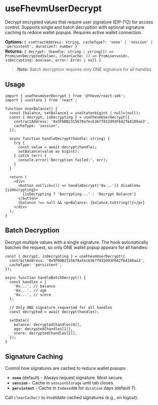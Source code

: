 # useFhevmUserDecrypt

Decrypt encrypted values that require user signature (EIP-712) for access control. Supports single and batch decryption with optional signature caching to reduce wallet popups. Requires active wallet connection.

**Options:** `{ contractAddress: string, cacheType?: 'none' | 'session' | 'persistent', duration?: number }`  
**Returns:** `{ decrypt: (handle: string | string[]) => Promise<DecryptedValue>, clearCache: () => Promise<void>, isDecrypting: boolean, error: Error | null }`

> **Note:** Batch decryption requires only ONE signature for all handles.

## Usage

```tsx
import { useFhevmUserDecrypt } from '@fhevm/react-sdk';
import { useState } from 'react';

function UserBalance() {
  const [balance, setBalance] = useState<bigint | null>(null);
  const { decrypt, isDecrypting } = useFhevmUserDecrypt({
    contractAddress: '0x5FbDB2315678afecb367f032d93F642f64180aa3',
    cacheType: 'session',
  });

  async function handleDecrypt(handle: string) {
    try {
      const value = await decrypt(handle);
      setBalance(value as bigint);
    } catch (err) {
      console.error('Decryption failed:', err);
    }
  }

  return (
    <div>
      <button onClick={() => handleDecrypt('0x...')} disabled={isDecrypting}>
        {isDecrypting ? 'Decrypting...' : 'Decrypt Balance'}
      </button>
      {balance !== null && <p>Balance: {balance.toString()}</p>}
    </div>
  );
}
```

## Batch Decryption

Decrypt multiple values with a single signature. The hook automatically batches the request, so only ONE wallet popup appears for all handles:

```tsx
const { decrypt, isDecrypting } = useFhevmUserDecrypt({
  contractAddress: '0x5FbDB2315678afecb367f032d93F642f64180aa3',
  cacheType: 'persistent',
});

async function handleBatchDecrypt() {
  const handles = [
    '0x...', // balance
    '0x...', // age
    '0x...', // score
  ];
  
  // Only ONE signature requested for all handles
  const decrypted = await decrypt(handles);
  
  setData({
    balance: decrypted[handles[0]],
    age: decrypted[handles[1]],
    score: decrypted[handles[2]],
  });
}
```

## Signature Caching

Control how signatures are cached to reduce wallet popups:

- **`none`** (default) - Always request signature. Most secure.
- **`session`** - Cache in `sessionStorage` until tab closes.
- **`persistent`** - Cache in `IndexedDB` for `duration` days (default 7).

Call `clearCache()` to invalidate cached signatures (e.g., on logout).
